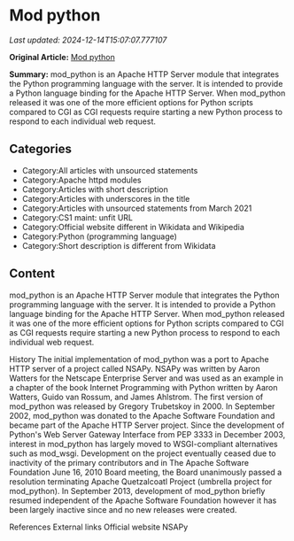 # Mod python

_Last updated: 2024-12-14T15:07:07.777107_

**Original Article:** [Mod python](https://en.wikipedia.org/wiki/Mod_python)

**Summary:** mod_python is an Apache HTTP Server module that integrates the Python programming language with the server. It is intended to provide a Python language binding for the Apache HTTP Server.
When mod_python released it was one of the more efficient options for Python scripts compared to CGI as CGI requests require starting a new Python process to respond to each individual web request.

## Categories
- Category:All articles with unsourced statements
- Category:Apache httpd modules
- Category:Articles with short description
- Category:Articles with underscores in the title
- Category:Articles with unsourced statements from March 2021
- Category:CS1 maint: unfit URL
- Category:Official website different in Wikidata and Wikipedia
- Category:Python (programming language)
- Category:Short description is different from Wikidata

## Content

mod_python is an Apache HTTP Server module that integrates the Python programming language with the server. It is intended to provide a Python language binding for the Apache HTTP Server.
When mod_python released it was one of the more efficient options for Python scripts compared to CGI as CGI requests require starting a new Python process to respond to each individual web request.

History
The initial implementation of mod_python was a port to Apache HTTP server of a project called NSAPy. NSAPy was written by Aaron Watters for the Netscape Enterprise Server and was used as an example in a chapter of the book Internet Programming with Python written by Aaron Watters, Guido van Rossum, and James Ahlstrom. The first version of mod_python was released by Gregory Trubetskoy in 2000. In September 2002, mod_python was donated to the Apache Software Foundation and became part of the Apache HTTP Server project.
Since the development of Python's Web Server Gateway Interface from PEP 3333 in December 2003, interest in mod_python has largely moved to WSGI-compliant alternatives such as mod_wsgi.
Development on the project eventually ceased due to inactivity of the primary contributors and in The Apache Software Foundation June 16, 2010 Board meeting, the Board unanimously passed a resolution terminating Apache Quetzalcoatl Project (umbrella project for mod_python).
In September 2013, development of mod_python briefly resumed independent of the Apache Software Foundation however it has been largely inactive since and no new releases were created.

References
External links
Official website
NSAPy